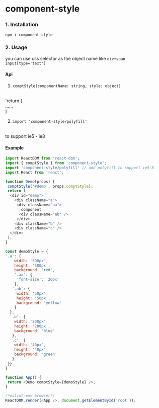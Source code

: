 # component-style

### 1. Installation

`npm i component-style`

### 2. Usage

you can use css selector as the object name like `div+span`&nbsp; `input[type='text']`

#### Api

1. `comptStyle(componentName: string, style: object)`
<br/>
 `return (<div id="componentName" >......</div>)`

2. `import 'component-style/polyfill'` 
<br />
to support ie5 - ie8

#### Example

```javascript
import ReactDOM from 'react-dom';
import { comptStyle } from 'component-style';
import 'component-style/polyfill' // add polyfill to support ie5-8
import React from 'react';

function Demo(props) {
 comptStyle('#demo', props.comptStyle);
 return (
  <div id="demo">
    <div className="a">
     <div className="aa">
       component
      <div className="ab" />
     </div>
    <div className="b" />
    <div className="c" />
  </div>
 );
}

const demoStyle = {
'.a': {
    width: '500px',
    height: '500px',
    background: 'red',
    '.aa': {
     'font-size': '20px'
    },
   '.ab': {
     width: '50px',
     height: '50px',
     background: 'yellow'
    }
  },
  '.b': {
    width: '200px',
    height: '200px',
    background: 'blue'
   },
  '.c': {
    width: '40px',
    height: '40px',
    background: 'green'
   }
 }}
}

function App() {
 return <Demo comptStyle={demoStyle} />;
}

/*eslint-env browser*/
ReactDOM.render(<App />, document.getElementById('root'));
```
